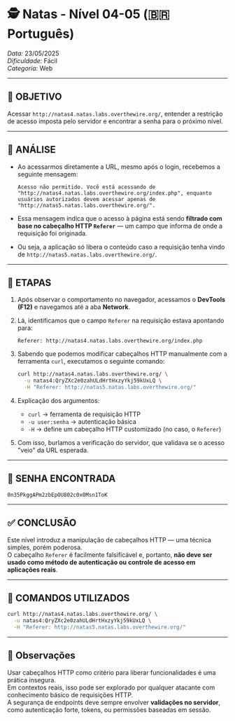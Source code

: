 # 🕵️ Natas - Nível 04-05 (🇧🇷 Português)  
*Data:* 23/05/2025  
*Dificuldade:* Fácil  
*Categoria:* Web

---

## 🎯 OBJETIVO

Acessar `http://natas4.natas.labs.overthewire.org/`, entender a restrição de acesso imposta pelo servidor e encontrar a senha para o próximo nível.

---

## 🔎 ANÁLISE

- Ao acessarmos diretamente a URL, mesmo após o login, recebemos a seguinte mensagem:

  ```
  Acesso não permitido. Você está acessando de "http://natas4.natas.labs.overthewire.org/index.php", enquanto usuários autorizados devem acessar apenas de "http://natas5.natas.labs.overthewire.org/".
  ```

- Essa mensagem indica que o acesso à página está sendo **filtrado com base no cabeçalho HTTP `Referer`** — um campo que informa de onde a requisição foi originada.
- Ou seja, a aplicação só libera o conteúdo caso a requisição tenha vindo de `http://natas5.natas.labs.overthewire.org/`.

---

## 🧱 ETAPAS

1. Após observar o comportamento no navegador, acessamos o **DevTools (F12)** e navegamos até a aba **Network**.
2. Lá, identificamos que o campo `Referer` na requisição estava apontando para:
   ```
   Referer: http://natas4.natas.labs.overthewire.org/index.php
   ```
3. Sabendo que podemos modificar cabeçalhos HTTP manualmente com a ferramenta `curl`, executamos o seguinte comando:

   ```bash
   curl http://natas4.natas.labs.overthewire.org/ \
     -u natas4:QryZXc2e0zahULdHrtHxzyYkj59kUxLQ \
     -H "Referer: http://natas5.natas.labs.overthewire.org/"
   ```

4. Explicação dos argumentos:
   - `curl` → ferramenta de requisição HTTP
   - `-u user:senha` → autenticação básica
   - `-H` → define um cabeçalho HTTP customizado (no caso, o `Referer`)

5. Com isso, burlamos a verificação do servidor, que validava se o acesso "veio" da URL esperada.

---

## 🔑 SENHA ENCONTRADA

```
0n35PkggAPm2zbEpOU802c0x0Msn1ToK
```

---

## ✅ CONCLUSÃO

Este nível introduz a manipulação de cabeçalhos HTTP — uma técnica simples, porém poderosa.  
O cabeçalho `Referer` é facilmente falsificável e, portanto, **não deve ser usado como método de autenticação ou controle de acesso em aplicações reais**.

---

## 🧪 COMANDOS UTILIZADOS

```bash
curl http://natas4.natas.labs.overthewire.org/ \
  -u natas4:QryZXc2e0zahULdHrtHxzyYkj59kUxLQ \
  -H "Referer: http://natas5.natas.labs.overthewire.org/"
```

---

## 🧠 Observações

Usar cabeçalhos HTTP como critério para liberar funcionalidades é uma prática insegura.  
Em contextos reais, isso pode ser explorado por qualquer atacante com conhecimento básico de requisições HTTP.  
A segurança de endpoints deve sempre envolver **validações no servidor**, como autenticação forte, tokens, ou permissões baseadas em sessão.
